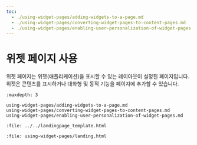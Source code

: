 ```yaml
---
toc:
  - ./using-widget-pages/adding-widgets-to-a-page.md
  - ./using-widget-pages/converting-widget-pages-to-content-pages.md
  - ./using-widget-pages/enabling-user-personalization-of-widget-pages.md
---
```


# 위젯 페이지 사용

위젯 페이지는 위젯(애플리케이션)을 표시할 수 있는 레이아웃이 설정된 페이지입니다. 위젯은 콘텐츠를 표시하거나 대화형 및 동적 기능을 페이지에 추가할 수 있습니다.

```{toctree}
:maxdepth: 3

using-widget-pages/adding-widgets-to-a-page.md
using-widget-pages/converting-widget-pages-to-content-pages.md
using-widget-pages/enabling-user-personalization-of-widget-pages.md
```

```{raw} html
:file: ../../landingpage_template.html
```

```{raw} html
:file: using-widget-pages/landing.html
```
